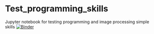 # Test_programming_skills
 Jupyter notebook for testing programming and image processing simple skills
[![Binder](https://mybinder.org/badge_logo.svg)](https://mybinder.org/v2/gh/PerrineGilloteaux/Test_programming_skills/master)
